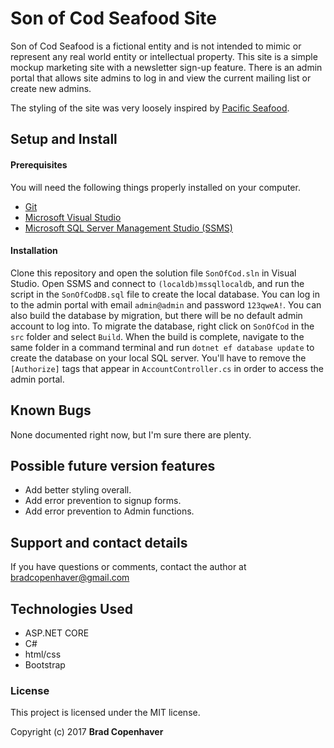 # Son of Cod Seafood Site

Son of Cod Seafood is a fictional entity and is not intended to mimic or represent any real world entity or intellectual property. This site is a simple mockup marketing site with a newsletter sign-up feature. There is an admin portal that allows site admins to log in and view the current mailing list or create new admins.

The styling of the site was very loosely inspired by [Pacific Seafood](https://www.pacseafood.com/home).


## Setup and Install

#### Prerequisites

You will need the following things properly installed on your computer.

* [Git](https://git-scm.com/)
* [Microsoft Visual Studio](https://www.visualstudio.com/downloads/)
* [Microsoft SQL Server Management Studio (SSMS)](https://docs.microsoft.com/en-us/sql/ssms/download-sql-server-management-studio-ssms#sql-server-management-studio)

#### Installation

Clone this repository and open the solution file `SonOfCod.sln` in Visual Studio. Open SSMS and connect to `(localdb)mssqllocaldb`, and run the script in the `SonOfCodDB.sql` file to create the local database. You can log in to the admin portal with email `admin@admin` and password `123qweA!`. You can also build the database by migration, but there will be no default admin account to log into. To migrate the database, right click on `SonOfCod` in the `src` folder and select `Build`. When the build is complete, navigate to the same folder in a command terminal and run `dotnet ef database update` to create the database on your local SQL server. You'll have to remove the `[Authorize]` tags that appear in `AccountController.cs` in order to access the admin portal.

## Known Bugs

None documented right now, but I'm sure there are plenty.

## Possible future version features

* Add better styling overall.
* Add error prevention to signup forms.
* Add error prevention to Admin functions.

## Support and contact details

If you have questions or comments, contact the author at bradcopenhaver@gmail.com

## Technologies Used

* ASP.NET CORE
* C#
* html/css
* Bootstrap

### License

This project is licensed under the MIT license.

Copyright (c) 2017 **Brad Copenhaver**
